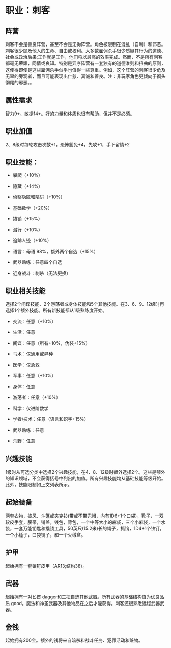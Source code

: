 # 职业：刺客

## 阵营

刺客不会是善良阵营，甚至不会是无拘阵营。角色被限制在混乱（自利）和邪恶。刺客很少顾及他人的生命、自由或权利。大多数雇佣杀手很少质疑其行为的道德、社会或政治后果;工作就是工作，他们将以最高的效率完成。然而，不是所有刺客都毫无荣耀，同情或良知。特别是异序阵营有一套独有的道德准则和扭曲的原则，这使得即使是这些雇佣杀手似乎也值得一些尊重。例如，这个阵营的刺客很少危及无辜的旁观者，而且可能表现出仁慈、真诚和善良。注：非玩家角色更倾向于彻头彻尾的邪恶。。

## 属性需求

智力9+、敏捷14+。好的力量和体质也很有帮助，但并不是必须。

## 职业加值

2、8级时每轮攻击次数+1，恐怖豁免+4，先攻+1，手下留情+2

## 职业技能：

- 攀爬（+10%）

- 隐藏（+14%）

- 侦察隐匿和陷阱（+10%）

- 基础数学（+20%）

- 撬锁（+15%）

- 潜行（+10%）

- 追踪人迹（+10%）

- 语言：母语 98%，额外两个自选（+15%）

- 武器熟练：任意四个自选

- 近身战斗：刺杀（无法更换）


## 职业相关技能

选择2个间谍技能、2个游荡者或身体技能和5个其他技能。在3、6、9、12级时再选择1个额外技能。所有新技能都从1级熟练度开始。

- 交流：任意（+10%）

- 生活：任意

- 间谍：任意（所有+10%，伪装+15%）

- 马术：仅通用或异种

- 医学：仅急救

- 军事：任意（+10%）

- 身体：任意

- 游荡者：任意（+10%）

- 科学：仅进阶数学

- 学者/技术：任意（语言和识字+15%）

- 武器熟练：任意

- 荒野：任意


## 兴趣技能

1级时从可选分类中选择2个兴趣技能，在4、8、12级时额外选择2个。这些是额外的知识领域，不会获得括号中列出的加值。所有兴趣技能均从基础技能等级开始。此外，技能限制如上文列表所示。

## 起始装备

两套衣物，披风、斗篷或夹克衫(带或不带兜帽，内有1D6+1个口袋)，靴子，一双软皮手套，腰带，铺盖，钱包，背包，一个中等大小的麻袋，三个小麻袋，一个水袋，一套万能钥匙和撬锁工具，50英尺(15.2米)长的绳子，抓钩，1D4+1个铁钉，一个小锤子，口袋镜子，和一个火绒盒。

## 护甲

起始拥有一套镶钉皮甲（AR13;结构38）。

## 武器

起始拥有一对匕首
dagger和三把自选其他武器。所有武器的基础结构值为优良品质
good。魔法和神圣武器及其他物品在之后才能获得。刺客还很熟悉远程武器武器。

## 金钱

起始拥有200金。额外的钱将来自暗杀和战斗任务、犯罪活动和赃物。
